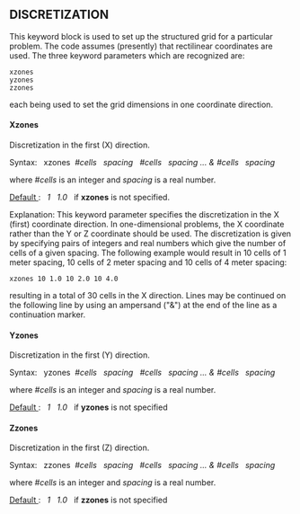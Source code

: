 
## DISCRETIZATION

This keyword block is used to set up the structured grid for a
particular problem. The code assumes (presently) that rectilinear
coordinates are used. The three keyword parameters which are recognized
are:

    xzones
    yzones
    zzones

each being used to set the grid dimensions in one coordinate direction.

#### Xzones

Discretization in the first (X) direction.

Syntax: &nbsp;  xzones &nbsp;*#cells &nbsp; spacing &nbsp; #cells &nbsp; spacing ... &
#cells &nbsp; spacing*

where *#cells* is an integer and *spacing* is a real number.

<u> Default </u>:  &nbsp; *1 &nbsp; 1.0* &nbsp; if **xzones** is not specified.

Explanation:  This keyword parameter specifies the
discretization in the X (first) coordinate direction. In one-dimensional
problems, the X coordinate rather than the Y or Z coordinate should be
used. The discretization is given by specifying pairs of integers and
real numbers which give the number of cells of a given spacing. The
following example would result in 10 cells of 1 meter spacing, 10 cells
of 2 meter spacing and 10 cells of 4 meter spacing:

    xzones 10 1.0 10 2.0 10 4.0

resulting in a total of 30 cells in the X direction. Lines may be
continued on the following line by using an ampersand ("&") at the end
of the line as a continuation marker.

#### Yzones

Discretization in the first (Y) direction.

Syntax: &nbsp;  yzones &nbsp;*#cells &nbsp; spacing &nbsp; #cells &nbsp; spacing ... &
#cells &nbsp; spacing*

where *#cells* is an integer and *spacing* is a real number.

<u> Default </u>:  &nbsp; *1 &nbsp; 1.0* &nbsp; if **yzones** is not specified

#### Zzones

Discretization in the first (Z) direction.

Syntax: &nbsp;  zzones &nbsp;*#cells &nbsp; spacing &nbsp; #cells &nbsp; spacing ... &
#cells &nbsp; spacing*

where *#cells* is an integer and *spacing* is a real number.

<u> Default </u>:  &nbsp; *1 &nbsp; 1.0* &nbsp; if **zzones** is not specified

